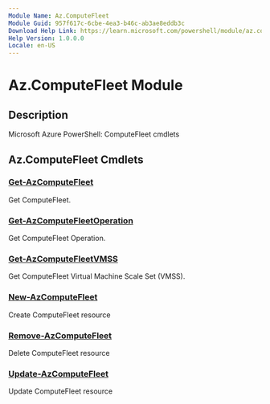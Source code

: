 ```yaml
---
Module Name: Az.ComputeFleet
Module Guid: 957f617c-6cbe-4ea3-b46c-ab3ae8eddb3c
Download Help Link: https://learn.microsoft.com/powershell/module/az.computefleet
Help Version: 1.0.0.0
Locale: en-US
---
```


# Az.ComputeFleet Module
## Description
Microsoft Azure PowerShell: ComputeFleet cmdlets

## Az.ComputeFleet Cmdlets
### [Get-AzComputeFleet](Get-AzComputeFleet.md)
Get ComputeFleet.

### [Get-AzComputeFleetOperation](Get-AzComputeFleetOperation.md)
Get ComputeFleet Operation.

### [Get-AzComputeFleetVMSS](Get-AzComputeFleetVMSS.md)
Get ComputeFleet Virtual Machine Scale Set (VMSS).

### [New-AzComputeFleet](New-AzComputeFleet.md)
Create ComputeFleet resource

### [Remove-AzComputeFleet](Remove-AzComputeFleet.md)
Delete ComputeFleet resource

### [Update-AzComputeFleet](Update-AzComputeFleet.md)
Update ComputeFleet resource